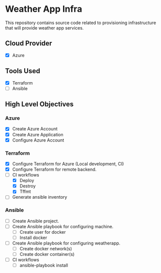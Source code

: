 # Weather App Infra

This repository contains source code related to provisioning infrastructure that will provide weather app services.

## Cloud Provider

- [x] Azure

## Tools Used

- [x] Terraform
- [ ] Ansible

## High Level Objectives

### Azure

- [x] Create Azure Account
- [x] Create Azure Application
- [x] Configure Azure Account

### Terraform

- [x] Configure Terraform for Azure (Local development, CI)
- [x] Configure Terraform for remote backend.
- [ ] CI workflows
    - [x] Deploy
    - [x] Destroy
    - [x] Tffmt
- [ ] Generate ansible inventory

### Ansible
- [ ] Create Ansible project.
- [ ] Create Ansible playbook for configuring machine.
    - [ ] Create user for docker
    - [ ] Install docker
- [ ] Create Ansible playbook for configuring weatherapp.
    - [ ] Create docker network(s)
    - [ ] Create docker container(s)
- [ ] CI workflows
    - [ ] ansible-playbook install
